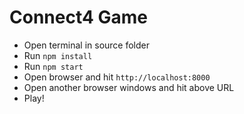 # Connect4 Game

<!-- prettier-ignore -->
- Open terminal in source folder
- Run ```npm install```
- Run ```npm start```
- Open browser and hit ```http://localhost:8000```
- Open another browser windows and hit above URL
- Play!
